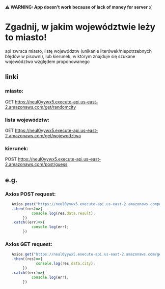 **⚠ WARNING: App doesn't work because of lack of money for server :(**  

# Zgadnij, w jakim województwie leży to miasto!
api zwraca miasto, listę województw (unikanie literówek/niepotrzebnych błędów w pisowni), lub kierunek, w którym znajduje się szukane województwo względem proponowanego

## linki
###    miasto:
  GET https://neul0yywx5.execute-api.us-east-2.amazonaws.com/get/randomcity
###    lista województw:
  GET https://neul0yywx5.execute-api.us-east-2.amazonaws.com/get/wojewodztwa
###    kierunek:
  POST https://neul0yywx5.execute-api.us-east-2.amazonaws.com/post/guess


## e.g.
### Axios POST request:
```js
   Axios.post("https://neul0yywx5.execute-api.us-east-2.amazonaws.compost/guess", {attempt : "lubuskie", city : "Głubczyce"})
   .then((res)=>{
            console.log(res.data.result);
        })
   .catch((err)=>{
            console.log(err);
        })
```
### Axios GET request:
```js
   Axios.get("https://neul0yywx5.execute-api.us-east-2.amazonaws.com/get/randomcity")
   .then((res)=>{
              console.log(res.data.city);
        })
   .catch((err)=>{
            console.log(err);
        })
```
